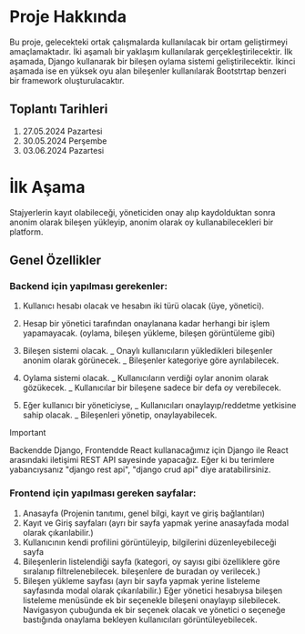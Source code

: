 # Proje Hakkında
Bu proje, gelecekteki ortak çalışmalarda kullanılacak bir ortam geliştirmeyi amaçlamaktadır. İki aşamalı bir yaklaşım kullanılarak gerçekleştirilecektir. İlk aşamada, Django kullanarak bir bileşen oylama sistemi geliştirilecektir. İkinci aşamada ise en yüksek oyu alan bileşenler kullanılarak Bootstrtap benzeri bir framework oluşturulacaktır.

## Toplantı Tarihleri
1. 27.05.2024 Pazartesi
2. 30.05.2024 Perşembe
3. 03.06.2024 Pazartesi

# İlk Aşama
Stajyerlerin kayıt olabileceği, yöneticiden onay alıp kaydolduktan sonra anonim olarak bileşen yükleyip, anonim olarak oy kullanabilecekleri bir platform.

## Genel Özellikler
### Backend için yapılması gerekenler:
1. Kullanıcı hesabı olacak ve hesabın iki türü olacak (üye, yönetici).
2. Hesap bir yönetici tarafından onaylanana kadar herhangi bir işlem yapamayacak. (oylama, bileşen yükleme, bileşen görüntüleme gibi)

3. Bileşen sistemi olacak.
   _ Onaylı kullanıcıların yükledikleri bileşenler anonim olarak görünecek.
   _ Bileşenler kategoriye göre ayrılabilecek.

4. Oylama sistemi olacak.
   _ Kullanıcıların verdiği oylar anonim olarak gözükecek.
   _ Kullanıcılar bir bileşene sadece bir defa oy verebilecek.

5. Eğer kullanıcı bir yöneticiyse,
   _ Kullanıcıları onaylayıp/reddetme yetkisine sahip olacak.
   _ Bileşenleri yönetip, onaylayabilecek.

> [!IMPORTANT]
> Backendde Django, Frontendde React kullanacağımız için
> Django ile React arasındaki iletişimi REST API sayesinde
> yapacağız. Eğer ki bu terimlere yabancıysanız
> "django rest api", "django crud api" diye aratabilirsiniz.

### Frontend için yapılması gereken sayfalar:
1. Anasayfa (Projenin tanıtımı, genel bilgi, kayıt ve giriş bağlantıları)
2. Kayıt ve Giriş sayfaları (ayrı bir sayfa yapmak yerine anasayfada modal olarak çıkarılabilir.)
3. Kullanıcının kendi profilini görüntüleyip, bilgilerini düzenleyebileceği sayfa
4. Bileşenlerin listelendiği sayfa (kategori, oy sayısı gibi özelliklere göre sıralanıp filtrelenebilecek. bileşenlere de buradan oy verilecek.)
5. Bileşen yükleme sayfası (ayrı bir sayfa yapmak yerine listeleme sayfasında modal olarak çıkarılabilir.)
Eğer yönetici hesabıysa bileşen listeleme menüsünde ek bir seçenekle bileşeni onaylayıp silebilecek. Navigasyon çubuğunda ek bir seçenek olacak ve yönetici o seçeneğe bastığında onaylama bekleyen kullanıcıları görüntüleyebilecek.
